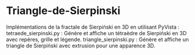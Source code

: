 # Triangle-de-Sierpinski
Implémentations de la fractale de Sierpiński en 3D en utilisant PyVista :  tetraede_sierpinski.py : Génère et affiche un tétraèdre de Sierpiński en 3D avec repères, grille et légende.  triangle_sierpinski.py : Génère et affiche un triangle de Sierpiński avec extrusion pour une apparence 3D.
